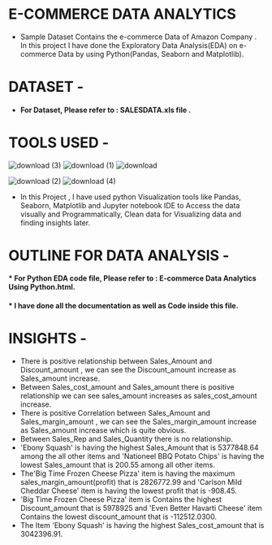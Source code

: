 # E-COMMERCE DATA ANALYTICS 
 
 * Sample Dataset Contains the e-commerce Data of Amazon Company . In this project I have done the Exploratory Data Analysis(EDA) on e-commerce Data by using Python(Pandas, Seaborn and Matplotlib).


# DATASET -

* #### For Dataset, Please refer to : SALESDATA.xls file .

# TOOLS USED -
 
  ![download (3)](https://user-images.githubusercontent.com/111995863/190873058-7b0d8458-65fe-48ad-8140-335ce1790525.png)
   ![download (1)](https://user-images.githubusercontent.com/111995863/190873103-c0f39869-897e-427e-a344-bd9248cde2d5.png)
  ![download](https://user-images.githubusercontent.com/111995863/190873144-f03e3efb-9db2-4880-a4ec-02a32598d7bf.png)


   ![download (2)](https://user-images.githubusercontent.com/111995863/190873203-5d6acca6-96c1-4857-a2e5-82c78dbb9013.png)
             ![download (4)](https://user-images.githubusercontent.com/111995863/190873273-eb0c8911-09f4-42d0-9882-31cdaaf37feb.png)
             
  * In this Project , I have used python Visualization tools like Pandas, Seaborn, Matplotlib and Jupyter notebook IDE to Access the data visually and Programmatically, Clean data for Visualizing data and finding insights later.



# OUTLINE FOR DATA ANALYSIS -
#### * For Python EDA code file, Please refer to : E-commerce Data Analytics Using Python.html.
#### * I have done all the documentation as well as Code inside this file.
 

#  INSIGHTS -
 
* There is positive relationship between Sales_Amount and Discount_amount , we can see the Discount_amount increase as Sales_amount increase.
* Between Sales_cost_amount and Sales_amount there is positive relationship we can see sales_amount increases as sales_cost_amount increase.
* There is positive Correlation between Sales_Amount and Sales_margin_amount , we can see the Sales_margin_amount increase as Sales_amount increase which is quite   obvious.
* Between Sales_Rep and Sales_Quantity there is no relationship.
* 'Ebony Squash' is having the highest Sales_Amount that is 5377848.64 among the all other items and 'Nationeel BBQ Potato Chips' is having the lowest Sales_amount that is 200.55 among all other items.
* The'Big Time Frozen Cheese Pizza' item is having the maximum sales_margin_amount(profit) that is 2826772.99 and 'Carlson Mild Cheddar Cheese' item is having the lowest profit that is -908.45.
* 'Big Time Frozen Cheese Pizza' item is Contains the highest Discount_amount that is 5978925 and 'Even Better Havarti Cheese' item Contains the lowest discount_amount that is -112512.0300.
* The Item 'Ebony Squash' is having the highest Sales_cost_amount that is 3042396.91.
  
